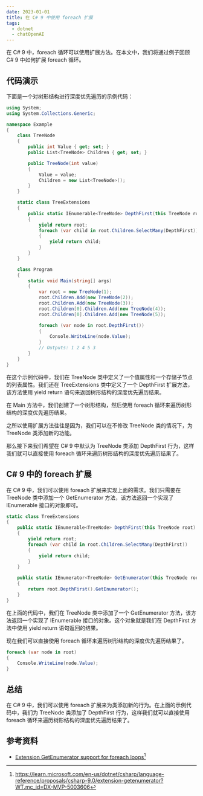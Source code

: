 ```yaml
---
date: 2023-01-01
title: 在 C# 9 中使用 foreach 扩展
tags:
  - dotnet
  - chatOpenAI
---
```


在 C# 9 中，foreach 循环可以使用扩展方法。在本文中，我们将通过例子回顾 C# 9 中如何扩展 foreach 循环。

<!-- more -->

## 代码演示

下面是一个对树形结构进行深度优先遍历的示例代码：

```csharp
using System;
using System.Collections.Generic;

namespace Example
{
    class TreeNode
    {
        public int Value { get; set; }
        public List<TreeNode> Children { get; set; }

        public TreeNode(int value)
        {
            Value = value;
            Children = new List<TreeNode>();
        }
    }

    static class TreeExtensions
    {
        public static IEnumerable<TreeNode> DepthFirst(this TreeNode root)
        {
            yield return root;
            foreach (var child in root.Children.SelectMany(DepthFirst))
            {
                yield return child;
            }
        }
    }

    class Program
    {
        static void Main(string[] args)
        {
            var root = new TreeNode(1);
            root.Children.Add(new TreeNode(2));
            root.Children.Add(new TreeNode(3));
            root.Children[0].Children.Add(new TreeNode(4));
            root.Children[0].Children.Add(new TreeNode(5));

            foreach (var node in root.DepthFirst())
            {
                Console.WriteLine(node.Value);
            }
            // Outputs: 1 2 4 5 3
        }
    }
}
```

在这个示例代码中，我们在 TreeNode 类中定义了一个值属性和一个存储子节点的列表属性。我们还在 TreeExtensions 类中定义了一个 DepthFirst 扩展方法，该方法使用 yield return 语句来返回树形结构的深度优先遍历结果。

在 Main 方法中，我们创建了一个树形结构，然后使用 foreach 循环来遍历树形结构的深度优先遍历结果。

之所以使用扩展方法往往是因为，我们可以在不修改 TreeNode 类的情况下，为 TreeNode 类添加新的功能。

那么接下来我们希望在 C# 9 中默认为 TreeNode 类添加 DepthFirst 行为，这样我们就可以直接使用 foreach 循环来遍历树形结构的深度优先遍历结果了。

## C# 9 中的 foreach 扩展

在 C# 9 中，我们可以使用 foreach 扩展来实现上面的需求。我们只需要在 TreeNode 类中添加一个 GetEnumerator 方法，该方法返回一个实现了 IEnumerable<TreeNode> 接口的对象即可。

```csharp
static class TreeExtensions
{
    public static IEnumerable<TreeNode> DepthFirst(this TreeNode root)
    {
        yield return root;
        foreach (var child in root.Children.SelectMany(DepthFirst))
        {
            yield return child;
        }
    }

    public static IEnumerator<TreeNode> GetEnumerator(this TreeNode root)
    {   
        return root.DepthFirst().GetEnumerator();
    }
}
```

在上面的代码中，我们在 TreeNode 类中添加了一个 GetEnumerator 方法，该方法返回一个实现了 IEnumerable<TreeNode> 接口的对象。这个对象就是我们在 DepthFirst 方法中使用 yield return 语句返回的结果。

现在我们可以直接使用 foreach 循环来遍历树形结构的深度优先遍历结果了。

```csharp
foreach (var node in root)
{
    Console.WriteLine(node.Value);
}
```

## 总结

在 C# 9 中，我们可以使用 foreach 扩展来为类添加新的行为。在上面的示例代码中，我们为 TreeNode 类添加了 DepthFirst 行为，这样我们就可以直接使用 foreach 循环来遍历树形结构的深度优先遍历结果了。

## 参考资料

- [Extension GetEnumerator support for foreach loops](https://learn.microsoft.com/en-us/dotnet/csharp/language-reference/proposals/csharp-9.0/extension-getenumerator?WT.mc_id=DX-MVP-5003606)[^1]

[^1]: https://learn.microsoft.com/en-us/dotnet/csharp/language-reference/proposals/csharp-9.0/extension-getenumerator?WT.mc_id=DX-MVP-5003606

<!-- md Chat-AI-Footer.md -->
